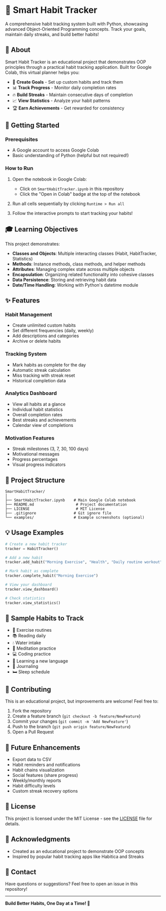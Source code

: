 # 📅 Smart Habit Tracker

A comprehensive habit tracking system built with Python, showcasing advanced Object-Oriented Programming concepts. Track your goals, maintain daily streaks, and build better habits!

## 📖 About

Smart Habit Tracker is an educational project that demonstrates OOP principles through a practical habit tracking application. Built for Google Colab, this virtual planner helps you:

- 🎯 **Create Goals** - Set up custom habits and track them
- 📊 **Track Progress** - Monitor daily completion rates
- 🔥 **Build Streaks** - Maintain consecutive days of completion
- 📈 **View Statistics** - Analyze your habit patterns
- 🏆 **Earn Achievements** - Get rewarded for consistency

## 🚀 Getting Started

### Prerequisites

- A Google account to access Google Colab
- Basic understanding of Python (helpful but not required!)

### How to Run

1. Open the notebook in Google Colab:
   - Click on `SmartHabitTracker.ipynb` in this repository
   - Click the "Open in Colab" badge at the top of the notebook
   
2. Run all cells sequentially by clicking `Runtime > Run all`

3. Follow the interactive prompts to start tracking your habits!

## 🎓 Learning Objectives

This project demonstrates:

- **Classes and Objects**: Multiple interacting classes (Habit, HabitTracker, Statistics)
- **Methods**: Instance methods, class methods, and helper methods
- **Attributes**: Managing complex state across multiple objects
- **Encapsulation**: Organizing related functionality into cohesive classes
- **Data Persistence**: Storing and retrieving habit data
- **Date/Time Handling**: Working with Python's datetime module

## ✨ Features

### Habit Management
- Create unlimited custom habits
- Set different frequencies (daily, weekly)
- Add descriptions and categories
- Archive or delete habits

### Tracking System
- Mark habits as complete for the day
- Automatic streak calculation
- Miss tracking with streak reset
- Historical completion data

### Analytics Dashboard
- View all habits at a glance
- Individual habit statistics
- Overall completion rates
- Best streaks and achievements
- Calendar view of completions

### Motivation Features
- Streak milestones (3, 7, 30, 100 days)
- Motivational messages
- Progress percentages
- Visual progress indicators

## 📂 Project Structure

```
SmartHabitTracker/
│
├── SmartHabitTracker.ipynb    # Main Google Colab notebook
├── README.md                   # Project documentation
├── LICENSE                     # MIT License
├── .gitignore                 # Git ignore file
└── examples/                  # Example screenshots (optional)
```

## 💡 Usage Examples

```python
# Create a new habit tracker
tracker = HabitTracker()

# Add a new habit
tracker.add_habit("Morning Exercise", "Health", "Daily routine workout")

# Mark habit as complete
tracker.complete_habit("Morning Exercise")

# View your dashboard
tracker.view_dashboard()

# Check statistics
tracker.view_statistics()
```

## 🎯 Sample Habits to Track

- 💪 Exercise routines
- 📚 Reading daily
- 💧 Water intake
- 🧘 Meditation practice
- 💻 Coding practice
- 🌱 Learning a new language
- 📝 Journaling
- 🛏️ Sleep schedule

## 🤝 Contributing

This is an educational project, but improvements are welcome! Feel free to:

1. Fork the repository
2. Create a feature branch (`git checkout -b feature/NewFeature`)
3. Commit your changes (`git commit -m 'Add NewFeature'`)
4. Push to the branch (`git push origin feature/NewFeature`)
5. Open a Pull Request

## 🔮 Future Enhancements

- Export data to CSV
- Habit reminders and notifications
- Habit chains visualization
- Social features (share progress)
- Weekly/monthly reports
- Habit difficulty levels
- Custom streak recovery options

## 📝 License

This project is licensed under the MIT License - see the [LICENSE](LICENSE) file for details.

## 🙏 Acknowledgments

- Created as an educational project to demonstrate OOP concepts
- Inspired by popular habit tracking apps like Habitica and Streaks

## 📧 Contact

Have questions or suggestions? Feel free to open an issue in this repository!

---

**Build Better Habits, One Day at a Time! 🌟**
